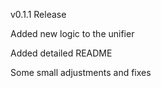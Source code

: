 v0.1.1 Release

Added new logic to the unifier

Added detailed README

Some small adjustments and fixes
